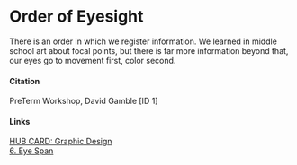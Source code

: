 # Order of Eyesight
There is an order in which we register information. We learned in middle school art about focal points, but there is far more information beyond that, our eyes go to movement first, color second. 

#### Citation

PreTerm Workshop, David Gamble [ID 1]

#### Links
[HUB CARD: Graphic Design](197_HUB__Graphic_Design_Tips.md)  
[6. Eye Span](6_Eye_Span.md)
